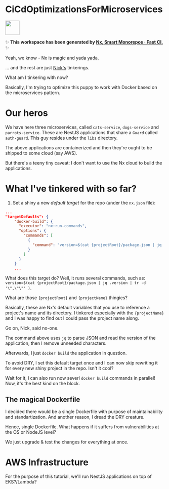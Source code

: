 # CiCdOptimizationsForMicroservices

<a alt="Nx logo" href="https://nx.dev" target="_blank" rel="noreferrer"><img src="https://raw.githubusercontent.com/nrwl/nx/master/images/nx-logo.png" width="45"></a>

✨ **This workspace has been generated by [Nx, Smart Monorepos · Fast CI.](https://nx.dev)** ✨

Yeah, we know - Nx is magic and yada yada.

... and the rest are just [Nick's](www.nickminaev.com) tinkerings. 

What am I tinkering with now?

Basically, I'm trying to optimize this puppy to work with Docker based on the microservices pattern.

# Our heros

We have here three microservices, called `cats-service`, `dogs-service` and `parrots-service`.
These are NestJS applications that share a `Guard` called `auth-guard`. This guy resides under the `libs` directory.

The above applications are containerized and then they're ought to be shipped to some cloud (say AWS).

But there's a teeny tiny caveat: I don't want to use the Nx cloud to build the applications.

# What I've tinkered with so far?

1. Set a shiny a new _default target_ for the repo (under the `nx.json` file):
```json
...
"targetDefaults": {
    "docker-build": {
      "executor": "nx:run-commands",
      "options": {
        "commands": [
          {
            "command": "version=$(cat {projectRoot}/package.json | jq .version | tr -d '\",\"\"' ); docker build --build-arg='TARGET_APP={projectName}' . -t {projectName}:$version "
          }
        ]
      }
    }
    ...
```

What does this target do? Well, it runs several commands, such as: `version=$(cat {projectRoot}/package.json | jq .version | tr -d '\",\"\"' )`.

What are those `{projectRoot}` and `{projectName}` thingies?

Basically, these are Nx's default variables that you use to reference a project's name and its directory.
I tinkered especially with the `{projectName}` and I was happy to find out I could pass the project name along.

Go on, Nick, said no-one.

The command above uses `jq` to parse JSON and read the version of the application, then I remove unneeded characters.

Afterwards, I just `docker build` the application in question.

To avoid DRY, I set this default target once and I can now skip rewriting it for every new shiny project in the repo. Isn't it cool?

Wait for it, I can also run now severl `docker build` commands in parallel! Now, it's the best kind on the block.

## The magical Dockerfile

I decided there would be a single Dockerfile with purpose of maintainability and standartization. And another reason, I dread the DRY creature.

Hence, single Dockerfile. What happens if it suffers from vulnerabilities at the OS or NodeJS level?

We just upgrade & test the changes for everything at once.

# AWS Infrastructure

For the purpose of this tutorial, we'll run NestJS applications on top of EKS?/Lambda?

